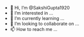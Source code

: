 - 👋 Hi, I’m @SakshiGupta1920
- 👀 I’m interested in ...
- 🌱 I’m currently learning ...
- 💞️ I’m looking to collaborate on ...
- 📫 How to reach me ...

<!---
SakshiGupta1920/SakshiGupta1920 is a ✨ special ✨ repository because its `README.md` (this file) appears on your GitHub profile.
You can click the Preview link to take a look at your changes.
--->
